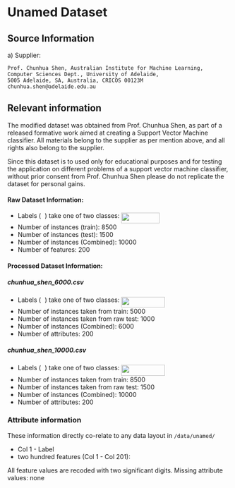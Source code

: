 # Unamed Dataset

## Source Information
a) Supplier:

	Prof. Chunhua Shen, Australian Institute for Machine Learning,
	Computer Sciences Dept., University of Adelaide,
	5005 Adelaide, SA, Australia, CRICOS 00123M
	chunhua.shen@adelaide.edu.au

## Relevant information
The modified dataset was obtained from Prof. Chunhua Shen, as part of a released formative work aimed at creating a Support Vector Machine classifier. All materials belong to the supplier as per mention above, and all rights also belong to the supplier.

Since this dataset is to used only for educational purposes and for testing the application on different problems of a support vector machine classifier, without prior consent from Prof. Chunhua Shen please do not replicate the dataset for personal gains.

#### Raw Dataset Information:
- Labels (<img src="/data/unamed/tex/deceeaf6940a8c7a5a02373728002b0f.svg?invert_in_darkmode&sanitize=true" align=middle width=8.649225749999989pt height=14.15524440000002pt/>) take one of two classes: <img src="/data/unamed/tex/961f3752ac6f5a654ab0ec24e6522b8a.svg?invert_in_darkmode&sanitize=true" align=middle width=86.59151324999999pt height=24.65753399999998pt/>
- Number of instances (train): 8500
- Number of instances (test): 1500
- Number of instances (Combined): 10000
- Number of features: 200

#### Processed Dataset Information:
##### chunhua_shen_6000.csv
- Labels (<img src="/data/unamed/tex/deceeaf6940a8c7a5a02373728002b0f.svg?invert_in_darkmode&sanitize=true" align=middle width=8.649225749999989pt height=14.15524440000002pt/>) take one of two classes: <img src="/data/unamed/tex/ec8f45ca17bf6e53a5d3b7f4e56b5023.svg?invert_in_darkmode&sanitize=true" align=middle width=99.37694744999997pt height=24.65753399999998pt/>
- Number of instances taken from train: 5000
- Number of instances taken from raw test: 1000
- Number of instances (Combined): 6000
- Number of attributes: 200

##### chunhua_shen_10000.csv
- Labels (<img src="/data/unamed/tex/deceeaf6940a8c7a5a02373728002b0f.svg?invert_in_darkmode&sanitize=true" align=middle width=8.649225749999989pt height=14.15524440000002pt/>) take one of two classes: <img src="/data/unamed/tex/ec8f45ca17bf6e53a5d3b7f4e56b5023.svg?invert_in_darkmode&sanitize=true" align=middle width=99.37694744999997pt height=24.65753399999998pt/>
- Number of instances taken from train: 8500
- Number of instances taken from raw test: 1500
- Number of instances (Combined): 10000
- Number of attributes: 200

### Attribute information
These information directly co-relate to any data layout in `/data/unamed/`

- Col 1 - Label
- two hundred features (Col 1 - Col 201):

All feature values are recoded with two significant digits.
Missing attribute values: none
